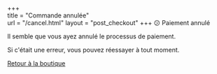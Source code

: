 +++  
title = "Commande annulée"  
url    = "/cancel.html"
layout = "post_checkout"
+++
😕 Paiement annulé

Il semble que vous ayez annulé le processus de paiement.

Si c'était une erreur, vous pouvez réessayer à tout moment.

<a href="/">Retour à la boutique</a>